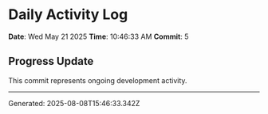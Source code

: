 # Daily Activity Log

**Date**: Wed May 21 2025
**Time**: 10:46:33 AM
**Commit**: 5

## Progress Update

This commit represents ongoing development activity.

---
Generated: 2025-08-08T15:46:33.342Z
